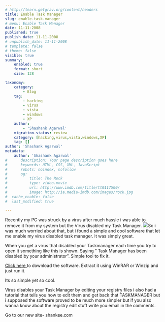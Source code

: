 ```yaml
---
# http://learn.getgrav.org/content/headers
title: Enable Task Manager
slug: enable-task-manager
# menu: Enable Task Manager
date: 11-11-2008
published: true
publish_date: 11-11-2008
# unpublish_date: 11-11-2008
# template: false
# theme: false
visible: true
summary:
    enabled: true
    format: short
    size: 128

taxonomy:
    category:
        - Blog
    tag:
        - hacking
        - virus
        - vista
        - windows
        - XP
    author:
        - 'Shashank Agarwal'
    migration-status: review
    category: [hacking,virus,vista,windows,XP]
    tag: []
author: 'Shashank Agarwal'
metadata:
    author: 'Shashank Agarwal'
#      description: Your page description goes here
#      keywords: HTML, CSS, XML, JavaScript
#      robots: noindex, nofollow
#      og:
#          title: The Rock
#          type: video.movie
#          url: http://www.imdb.com/title/tt0117500/
#          image: http://ia.media-imdb.com/images/rock.jpg
#  cache_enable: false
#  last_modified: true

---
```


Recently my PC was struck by a virus after much hassle i was able to remove it from my system but the Virus disabled my Task Manager. [![](http://2.bp.blogspot.com/_V2JZuLkPrjQ/SRmoHEQiP8I/AAAAAAAAEgk/31WMt4uONyQ/s320/taskmgrdis.jpg)](http://2.bp.blogspot.com/_V2JZuLkPrjQ/SRmoHEQiP8I/AAAAAAAAEgk/31WMt4uONyQ/s1600-h/taskmgrdis.jpg)So i was much worried about that, but i found a simple and cool software that let me enable my virus disabled task manager. It was simply great.

When you get a virus that disabled your Taskmanager each time you try to open it something like this is shown. Saying ” Task Manager has been disabled by your administrator”. Simple tool to fix it.

[Click here ](http://www.dougknox.com/xp/utils/xp_taskmgrenab.zip)to download the software. Extract it using WinRAR or Winzip and just run it.

Its so simple yet so cool.

Virus disables your Task Manager by editing your registry files i also had a tutorial that tells you how to edit them and get back that TASKMANAGER but i supposed the software proved to be much more simpler but if you also wanna know about the registry edit stuff write you email in the comments.

Go to our new site- shankee.com

